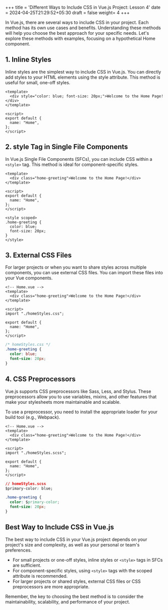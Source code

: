 +++
title = 'Different Ways to Include CSS in Vue.js Project: Lesson 4'
date = 2024-04-25T21:29:52+05:30
draft = false
weight= 4
+++

In Vue.js, there are several ways to include CSS in your project. Each method has its own use cases and benefits. Understanding these methods will help you choose the best approach for your specific needs. Let's explore these methods with examples, focusing on a hypothetical Home component.

## 1. Inline Styles

Inline styles are the simplest way to include CSS in Vue.js. You can directly add styles to your HTML elements using the style attribute. This method is useful for small, one-off styles.

```vue
<template>
  <div style="color: blue; font-size: 20px;">Welcome to the Home Page!</div>
</template>

<script>
export default {
  name: "Home",
};
</script>
```

## 2. style Tag in Single File Components

In Vue.js Single File Components (SFCs), you can include CSS within a `<style>` tag. This method is ideal for component-specific styles.

```vue
<template>
  <div class="home-greeting">Welcome to the Home Page!</div>
</template>

<script>
export default {
  name: "Home",
};
</script>

<style scoped>
.home-greeting {
  color: blue;
  font-size: 20px;
}
</style>
```

## 3. External CSS Files

For larger projects or when you want to share styles across multiple components, you can use external CSS files. You can import these files into your Vue components.

```vue
<!-- Home.vue -->
<template>
  <div class="home-greeting">Welcome to the Home Page!</div>
</template>

<script>
import "./homeStyles.css";

export default {
  name: "Home",
};
</script>
```

```css
/* homeStyles.css */
.home-greeting {
  color: blue;
  font-size: 20px;
}
```

## 4. CSS Preprocessors

Vue.js supports CSS preprocessors like Sass, Less, and Stylus. These preprocessors allow you to use variables, mixins, and other features that make your stylesheets more maintainable and scalable.

To use a preprocessor, you need to install the appropriate loader for your build tool (e.g., Webpack).

```vue
<!-- Home.vue -->
<template>
  <div class="home-greeting">Welcome to the Home Page!</div>
</template>

<script>
import "./homeStyles.scss";

export default {
  name: "Home",
};
</script>
```

```css
// homeStyles.scss
$primary-color: blue;

.home-greeting {
  color: $primary-color;
  font-size: 20px;
}
```

## Best Way to Include CSS in Vue.js

The best way to include CSS in your Vue.js project depends on your project's size and complexity, as well as your personal or team's preferences.

- For small projects or one-off styles, inline styles or `<style>` tags in SFCs are sufficient.
- For component-specific styles, using `<style>` tags with the scoped attribute is recommended.
- For larger projects or shared styles, external CSS files or CSS preprocessors are more appropriate.

Remember, the key to choosing the best method is to consider the maintainability, scalability, and performance of your project.


